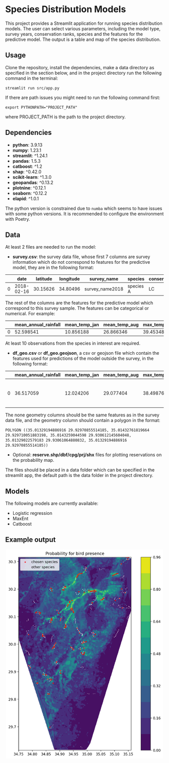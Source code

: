 
# Species Distribution Models

This project provides a Streamlit application for running species distribution models. The user can select various parameters, including the model type, survey years, conservation ranks, species and the features for the predictive model.
The output is a table and map of the species distribution.


## Usage
Clone the repository, install the dependencies, make a data directory as specified in the section below, and in the project directory run the following command in the terminal:
```
streamlit run src/app.py
```
If there are path issues you might need to run the following command first:
```
export PYTHONPATH="PROJECT_PATH"
```
where PROJECT_PATH is the path to the project directory.

## Dependencies
- **python**: 3.9.13
- **numpy**: 1.23.1
- **streamlit**: ^1.24.1
- **pandas**: 1.5.3
- **catboost**: ^1.2
- **shap**: ^0.42.0
- **scikit-learn**: ^1.3.0
- **geopandas**: ^0.13.2
- **plotnine**: ^0.12.1
- **seaborn**: ^0.12.2
- **elapid**: ^1.0.1

The python version is constrained due to `numba` which seems to have issues with some python versions.
It is recommended to configure the environment with Poetry.

## Data
At least 2 files are needed to run the model:
- **survey.csv**: the survey data file, whose first 7 columns are survey information which do not correspond to features for the predictive model, they are in the following format:

|   | date       | latitude | longitude | survey_name      | species   | conservation_status | reserve_status       |
|---|------------|----------|-----------|------------------|-----------|---------------------|----------------------|
| 0 | 2018-02-16 | 30.15626 | 34.80496  | survey_name2018  | species A | LC                  | proposed_reservation |


The rest of the columns are the features for the predictive model which correspond to this survey sample.
The features can be categorical or numerical. For example:

|   | mean_annual_rainfall | mean_temp_jan | mean_temp_aug | max_temp_june | min_temp_jan |
|---|----------------------|---------------|---------------|---------------|--------------|
| 0 | 52.598541            | 10.856188     | 26.866346     | 39.453480     | 3.031685    |

At least 10 observations from the species in interest are required.

- **df_geo.csv** or **df_geo.geojson**, a csv or geojson file which contain the features used for predictions of the model outside the survey, in the following format:

|   | mean_annual_rainfall | mean_temp_jan | mean_temp_aug | max_temp_june | min_temp_jan | geometry |
|---|----------------------|---------------|---------------|---------------|--------------|----------|
| 0 | 36.517059            | 12.024206     | 29.077404     | 38.498764     | 3.663723    | POLYGON ((35.01329 29.92971, 35.01433 29.92971... |

The none geometry columns should be the same features as in the survey data file, and the geometry column should contain a polygon in the format:
```
POLYGON ((35.01329194886916 29.92970855514185, 35.01432761819664 29.929710051883198, 35.0143259044598 29.930612145604048, 35.01329022579183 29.93061064880832, 35.01329194886916 29.92970855514185))
```

- Optional: **reserve.shp/dbf/cpg/prj/shx** files for plotting reservations on the probability map.


The files should be placed in a data folder which can be specified in the streamlit app, the default path is the data folder in the project directory.



## Models
The following models are currently available:
- Logistic regression
- MaxEnt
- Catboost


## Example output
<p align="center">
  <img src="images/map1.png" width="500">
</p>


            









